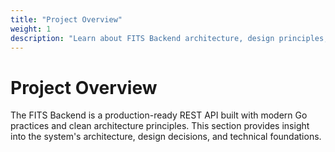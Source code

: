 ```yaml
---
title: "Project Overview"
weight: 1
description: "Learn about FITS Backend architecture, design principles, and technical foundations. Comprehensive overview of the system's clean architecture and modern Go practices."
---
```


# Project Overview

The FITS Backend is a production-ready REST API built with modern Go practices and clean architecture principles. This section provides insight into the system's architecture, design decisions, and technical foundations.
